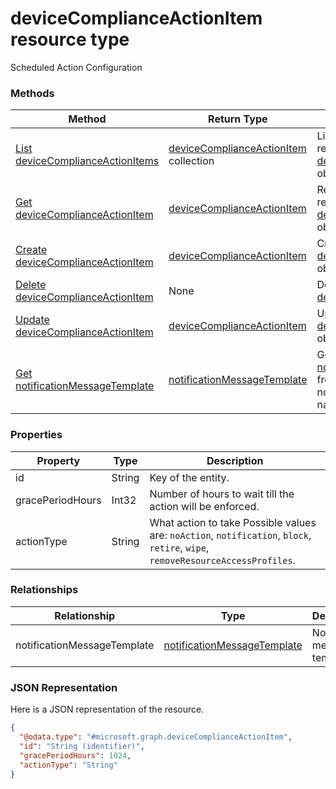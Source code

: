 # deviceComplianceActionItem resource type

Scheduled Action Configuration
### Methods
|Method|Return Type|Description|
|---|---|---|
|[List deviceComplianceActionItems](../api/deviceComplianceActionItem_list.md)|[deviceComplianceActionItem](deviceComplianceActionItem.md) collection|List properties and relationships of the [deviceComplianceActionItem](../resource/deviceComplianceActionItem.md) objects.|
|[Get deviceComplianceActionItem](../api/deviceComplianceActionItem_get.md)|[deviceComplianceActionItem](deviceComplianceActionItem.md)|Read properties and relationships of the [deviceComplianceActionItem](../resource/deviceComplianceActionItem.md) object.|
|[Create deviceComplianceActionItem](../api/deviceComplianceActionItem_create.md)|[deviceComplianceActionItem](deviceComplianceActionItem.md)|Create a new [deviceComplianceActionItem](../resource/deviceComplianceActionItem.md) object.|
|[Delete deviceComplianceActionItem](../api/deviceComplianceActionItem_delete.md)|None|Deletes a [deviceComplianceActionItem](../resource/deviceComplianceActionItem.md).|
|[Update deviceComplianceActionItem](../api/deviceComplianceActionItem_update.md)|[deviceComplianceActionItem](deviceComplianceActionItem.md)|Update the properties of a [deviceComplianceActionItem](../resource/deviceComplianceActionItem.md) object.|
|[Get notificationMessageTemplate](../api/deviceComplianceActionItem_get_notificationMessageTemplate.md)|[notificationMessageTemplate](notificationMessageTemplate.md)|Get the [notificationMessageTemplate](notificationMessageTemplate.md) from the notificationMessageTemplate navigation property.|

### Properties
|Property|Type|Description|
|---|---|---|
|id|String|Key of the entity.|
|gracePeriodHours|Int32|Number of hours to wait till the action will be enforced.|
|actionType|String|What action to take Possible values are: `noAction`, `notification`, `block`, `retire`, `wipe`, `removeResourceAccessProfiles`.|

### Relationships
|Relationship|Type|Description|
|---|---|---|
|notificationMessageTemplate|[notificationMessageTemplate](notificationMessageTemplate.md)|Notification message template.|

### JSON Representation
Here is a JSON representation of the resource.
<!-- {
  "blockType": "resource",
  "keyProperty": "id",
  "@odata.type": "microsoft.graph.deviceComplianceActionItem"
}
-->
```json
{
  "@odata.type": "#microsoft.graph.deviceComplianceActionItem",
  "id": "String (identifier)",
  "gracePeriodHours": 1024,
  "actionType": "String"
}
```

